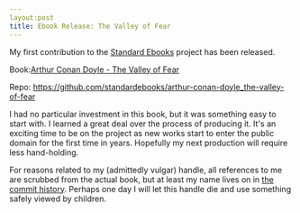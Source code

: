 ```yaml
---
layout:post
title: Ebook Release: The Valley of Fear
---
```


My first contribution to the [Standard Ebooks](https://standardebooks.org/) project has been released.

Book:[Arthur Conan Doyle - The Valley of Fear](https://standardebooks.org/ebooks/arthur-conan-doyle/the-valley-of-fear)

Repo: https://github.com/standardebooks/arthur-conan-doyle_the-valley-of-fear

I had no particular investment in this book, but it was something easy to start with. I learned a great deal over the process of producing it. It's an exciting time to be on the project as new works start to enter the public domain for the first time in years. Hopefully my next production will require less hand-holding.

For reasons related to my (admittedly vulgar) handle, all references to me are scrubbed from the actual book, but at least my name lives on in [the commit history](https://github.com/standardebooks/arthur-conan-doyle_the-valley-of-fear/commits/master). Perhaps one day I will let this handle die and use something safely viewed by children.